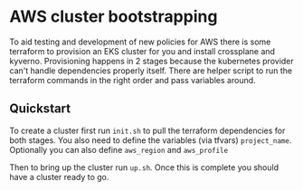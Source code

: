# AWS cluster bootstrapping

To aid testing and development of new policies for AWS there is some terraform to provision an EKS cluster for you and install crossplane and kyverno. Provisioning happens in 2 stages because the kubernetes provider can't handle dependencies properly itself. There are helper script to run the terraform commands in the right order and pass variables around.

## Quickstart

To create a cluster first run `init.sh` to pull the terraform dependencies for both stages. You also need to define the variables (via tfvars) `project_name`. Optionally you can also define `aws_region` and `aws_profile`

Then to bring up the cluster run `up.sh`. Once this is complete you should have a cluster ready to go.